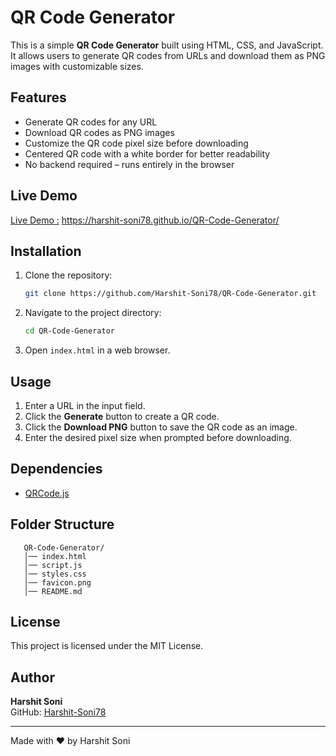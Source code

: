 # QR Code Generator

This is a simple **QR Code Generator** built using HTML, CSS, and JavaScript. It allows users to generate QR codes from URLs and download them as PNG images with customizable sizes.

## Features

- Generate QR codes for any URL
- Download QR codes as PNG images
- Customize the QR code pixel size before downloading
- Centered QR code with a white border for better readability
- No backend required – runs entirely in the browser

## Live Demo

[Live Demo :](https://harshit-soni78.github.io/QR-Code-Generator/)
<https://harshit-soni78.github.io/QR-Code-Generator/>

## Installation

1. Clone the repository:
   ```sh
   git clone https://github.com/Harshit-Soni78/QR-Code-Generator.git
   ```
2. Navigate to the project directory:
   ```sh
   cd QR-Code-Generator
   ```
3. Open `index.html` in a web browser.

## Usage

1. Enter a URL in the input field.
2. Click the **Generate** button to create a QR code.
3. Click the **Download PNG** button to save the QR code as an image.
4. Enter the desired pixel size when prompted before downloading.

## Dependencies

- [QRCode.js](https://cdnjs.cloudflare.com/ajax/libs/qrcodejs/1.0.0/qrcode.min.js)

## Folder Structure

```text
   QR-Code-Generator/
   │── index.html
   │── script.js
   │── styles.css
   │── favicon.png
   │── README.md
```

## License

This project is licensed under the MIT License.

## Author

**Harshit Soni**  
GitHub: [Harshit-Soni78](https://github.com/Harshit-Soni78)

---

Made with ❤️ by Harshit Soni
